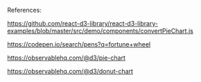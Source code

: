 References:

https://github.com/react-d3-library/react-d3-library-examples/blob/master/src/demo/components/convertPieChart.js

https://codepen.io/search/pens?q=fortune+wheel

https://observablehq.com/@d3/pie-chart

https://observablehq.com/@d3/donut-chart
